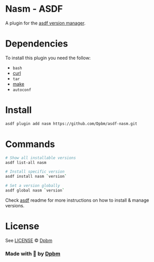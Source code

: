 # Nasm - ASDF

A plugin for the [asdf version manager](https://asdf-vm.com).

</div>


# Dependencies

To install this plugin you need the follow:

- `bash`
- [curl](https://curl.se/)
- `tar`
- [make](https://www.gnu.org/software/make/)
- `autoconf`


# Install

```bash
asdf plugin add nasm https://github.com/Dpbm/asdf-nasm.git
```

# Commands

```bash
# Show all installable versions
asdf list-all nasm

# Install specific version
asdf install nasm `version`

# Set a version globally
asdf global nasm `version`

```

Check [asdf](https://github.com/asdf-vm/asdf) readme for more instructions on how to
install & manage versions.


# License

See [LICENSE](LICENSE) © [Dpbm](https://github.com/Dpbm/)



### Made with 🥰 by [Dpbm](https://github.com/Dpbm)
